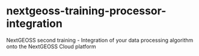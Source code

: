 # nextgeoss-training-processor-integration
NextGEOSS second training - Integration of your data processing algorithm onto the NextGEOSS Cloud platform
